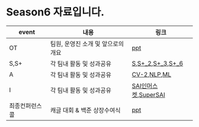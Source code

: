 # Season6 자료입니다.

|event|내용|링크|
|------|---|---|
|OT|팀원, 운영진 소개 및 앞으로의 개요|[ppt](https://github.com/sju-coml/SAI/blob/master/Season6-%EC%A0%84%EC%B2%B4%EB%AA%A8%EC%9E%84-%EC%9E%90%EB%A3%8C/Season%206-2%20OT%20PPT.pdf)|
|S,S+|각 팀내 활동 및 성과공유|[S](https://github.com/sju-coml/SAI/blob/master/Season6-%EC%A0%84%EC%B2%B4%EB%AA%A8%EC%9E%84-%EC%9E%90%EB%A3%8C/S%ED%8C%80_3%EC%A1%B0_%EB%89%B4%EB%9F%B0%EC%8A%A4_%EC%B5%9C%EC%A2%85.pdf),[S+_2](https://github.com/sju-coml/SAI/blob/master/Season6-%EC%A0%84%EC%B2%B4%EB%AA%A8%EC%9E%84-%EC%9E%90%EB%A3%8C/S%2B_2%EC%A1%B0_S%2BAI.pdf),[S+_3](https://github.com/sju-coml/SAI/blob/master/Season6-%EC%A0%84%EC%B2%B4%EB%AA%A8%EC%9E%84-%EC%9E%90%EB%A3%8C/S%2B_3%EC%A1%B0_2%EC%99%804SAI%20(1).pdf),[S+_6](https://github.com/sju-coml/SAI/blob/master/Season6-%EC%A0%84%EC%B2%B4%EB%AA%A8%EC%9E%84-%EC%9E%90%EB%A3%8C/S%2B%ED%8C%80_6%EC%A1%B0_%EC%9C%A1%EC%BA%94%EB%91%90%EC%9E%87(12%EC%BB%A8%EC%BD%9C).pdf)|
|A|각 팀내 활동 및 성과공유|[CV-2](https://github.com/sju-coml/SAI/blob/master/Season6-%EC%A0%84%EC%B2%B4%EB%AA%A8%EC%9E%84-%EC%9E%90%EB%A3%8C/A%ED%8C%80_CV%202%EC%A1%B0.pdf),[NLP](https://github.com/sju-coml/SAI/blob/master/Season6-%EC%A0%84%EC%B2%B4%EB%AA%A8%EC%9E%84-%EC%9E%90%EB%A3%8C/NLP%ED%8C%80.pdf),[ML](https://github.com/sju-coml/SAI/blob/master/Season6-%EC%A0%84%EC%B2%B4%EB%AA%A8%EC%9E%84-%EC%9E%90%EB%A3%8C/ML_1%EC%A1%B0_70.0.pdf)|
|I|각 팀내 활동 및 성과공유|[SAI인머스켓](https://github.com/sju-coml/SAI/blob/master/Season6-%EC%A0%84%EC%B2%B4%EB%AA%A8%EC%9E%84-%EC%9E%90%EB%A3%8C/1%EC%A1%B0_%EB%B0%9C%ED%91%9C%EC%9E%90%EB%A3%8C.pdf),[SuperSAI](https://github.com/sju-coml/SAI/blob/master/Season6-%EC%A0%84%EC%B2%B4%EB%AA%A8%EC%9E%84-%EC%9E%90%EB%A3%8C/concall_supersai%20(2)%20(1).pdf)|
|최종컨퍼런스콜|캐글 대회 & 백준 상장수여식|[ppt](https://github.com/sju-coml/SAI/blob/master/Season4-%EC%A0%84%EC%B2%B4%EB%AA%A8%EC%9E%84-%EC%9E%90%EB%A3%8C/%EC%A0%84%EC%95%BC%EC%A0%9C%20%ED%94%BC%ED%94%BC%ED%8B%B0.pdf)|
